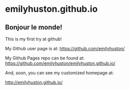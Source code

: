 emilyhuston.github.io
====================

## Bonjour le monde!

This is my first try at github!

My Github user page is at: 
https://github.com/emilyhuston/

My Github Pages repo can be found at:  
https://github.com/emilyhuston/emilyhuston.github.io/

And, soon, you can see my customized homepage at:

http://emilyhuston.github.io/
